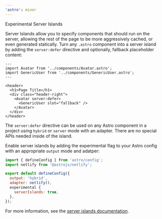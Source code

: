 ```yaml
---
'astro': minor
---
```


Experimental Server Islands

Server Islands allow you to specify components that should run on the server, allowing the rest of the page to be more aggressively cached, or even generated statically. Turn any `.astro` component into a server island by adding the `server:defer` directive and optionally, fallback placeholder content:

```astro
---
import Avatar from '../components/Avatar.astro';
import GenericUser from '../components/GenericUser.astro';
---

<header>
  <h1>Page Title</h1>
  <div class="header-right">
    <Avatar server:defer>
      <GenericUser slot="fallback" />
    </Avatar>
  </div>
</header>
```

The `server:defer` directive can be used on any Astro component in a project using `hybrid` or `server` mode with an adapter. There are no special APIs needed inside of the island.

Enable server islands by adding the experimental flag to your Astro config with an appropriate `output` mode and adatper:

```js
import { defineConfig } from 'astro/config';
import netlify from '@astrojs/netlify';

export default defineConfig({
  output: 'hybrid',
  adapter: netlify(),
  experimental {
    serverIslands: true,
  },
});
```

For more information, see the [server islands documentation](https://docs.astro.build/en/reference/configuration-reference/#experimentalserverislands).
